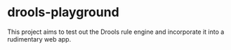 # drools-playground
This project aims to test out the Drools rule engine and incorporate it into a rudimentary web app.
